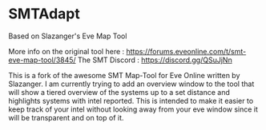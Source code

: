 # SMTAdapt
Based on Slazanger's Eve Map Tool

More info on the original tool here : https://forums.eveonline.com/t/smt-eve-map-tool/3845/
The SMT Discord :  https://discord.gg/QSuJjNn

This is a fork of the awesome SMT Map-Tool for Eve Online written by Slazanger. 
I am currently trying to add an overview window to the tool that will show a tiered overview of
the systems up to a set distance and highlights systems with intel reported. This is intended to
make it easier to keep track of your intel without looking away from your eve window since it will
be transparent and on top of it.
